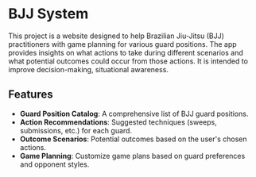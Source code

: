 # BJJ System

This project is a website designed to help Brazilian Jiu-Jitsu (BJJ) practitioners with game planning for various guard positions. The app provides insights on what actions to take during different scenarios and what potential outcomes could occur from those actions. It is intended to improve decision-making, situational awareness.

## Features

- **Guard Position Catalog**: A comprehensive list of BJJ guard positions.
- **Action Recommendations**: Suggested techniques (sweeps, submissions, etc.) for each guard.
- **Outcome Scenarios**: Potential outcomes based on the user's chosen actions.
- **Game Planning**: Customize game plans based on guard preferences and opponent styles.
